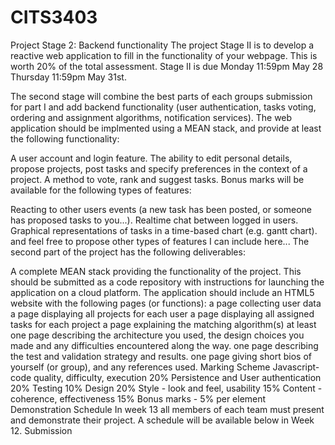 # CITS3403
Project
Stage 2: Backend functionality
The project Stage II is to develop a reactive web application to fill in the functionality of your webpage. This is worth 20% of the total assessment. Stage II is due Monday 11:59pm May 28 Thursday 11:59pm May 31st.

The second stage will combine the best parts of each groups submission for part I and add backend functionality (user authentication, tasks voting, ordering and assignment algorithms, notification services). The web application should be implmented using a MEAN stack, and provide at least the following functionality:

A user account and login feature.
The ability to edit personal details, propose projects, post tasks and specify preferences in the context of a project.
A method to vote, rank and suggest tasks.
Bonus marks will be available for the following types of features:

Reacting to other users events (a new task has been posted, or someone has proposed tasks to you...).
Realtime chat between logged in users.
Graphical representations of tasks in a time-based chart (e.g. gantt chart).
and feel free to propose other types of features I can include here...
The second part of the project has the following deliverables:

A complete MEAN stack providing the functionality of the project. This should be submitted as a code repository with instructions for launching the application on a cloud platform.
The application should include an HTML5 website with the following pages (or functions):
a page collecting user data
a page displaying all projects for each user
a page displaying all assigned tasks for each project
a page explaining the matching algorithm(s)
at least one page describing the architecture you used, the design choices you made and any difficulties encountered along the way.
one page describing the test and validation strategy and results.
one page giving short bios of yourself (or group), and any references used.
Marking Scheme
Javascript-code quality, difficulty, execution 20%
Persistence and User authentication 20%
Testing 10%
Design 20%
Style - look and feel, usability 15%
Content - coherence, effectiveness 15%
Bonus marks - 5% per element
Demonstration Schedule
In week 13 all members of each team must present and demonstrate their project. A schedule will be available below in Week 12.
Submission
